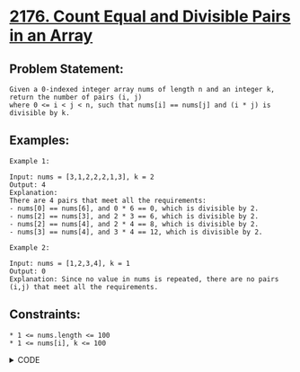 # [2176. Count Equal and Divisible Pairs in an Array](https://leetcode.com/problems/count-equal-and-divisible-pairs-in-an-array/)

## Problem Statement:

```
Given a 0-indexed integer array nums of length n and an integer k, return the number of pairs (i, j) 
where 0 <= i < j < n, such that nums[i] == nums[j] and (i * j) is divisible by k.
```

## Examples:

```
Example 1:

Input: nums = [3,1,2,2,2,1,3], k = 2
Output: 4
Explanation:
There are 4 pairs that meet all the requirements:
- nums[0] == nums[6], and 0 * 6 == 0, which is divisible by 2.
- nums[2] == nums[3], and 2 * 3 == 6, which is divisible by 2.
- nums[2] == nums[4], and 2 * 4 == 8, which is divisible by 2.
- nums[3] == nums[4], and 3 * 4 == 12, which is divisible by 2.

Example 2:

Input: nums = [1,2,3,4], k = 1
Output: 0
Explanation: Since no value in nums is repeated, there are no pairs (i,j) that meet all the requirements.
```

## Constraints:

```
* 1 <= nums.length <= 100
* 1 <= nums[i], k <= 100
```


<details>
  <summary> CODE </summary>
  
  ```cpp

// basic implementation

class Solution {
public:
    int countPairs(vector<int>& v, int k) {
        int ans = 0;
        
        for(int i = 0; i < v.size(); i++) {
            for(int j = i+1; j <v.size(); j++) {
                if(v[i] == v[j]) {
                    if((i*j)%k == 0){
                        ans++;
                    }
                }
            }
        }
        return ans;
    }
};
  
  ```
  
</details>